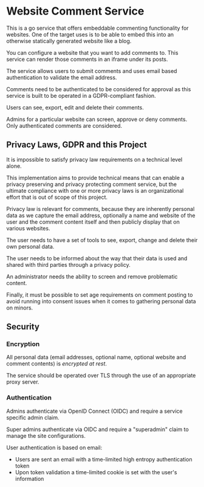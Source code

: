 # Website Comment Service

This is a go service that offers embeddable commenting functionality for
websites. One of the target uses is to be able to embed this into an otherwise
statically generated website like a blog.

You can configure a website that you want to add comments to. This service can
render those comments in an iframe under its posts.

The service allows users to submit comments and uses email based authentication
to validate the email address.

Comments need to be authenticated to be considered for approval as this service
is built to be operated in a GDPR-compliant fashion.

Users can see, export, edit and delete their comments.

Admins for a particular website can screen, approve or deny comments. Only
authenticated comments are considered.

## Privacy Laws, GDPR and this Project

It is impossible to satisfy privacy law requirements on a technical level alone.

This implementation aims to provide technical means that can enable a privacy
preserving and privacy protecting comment service, but the ultimate compliance
with one or more privacy laws is an organizational effort that is out of scope
of this project.

Privacy law is relevant for comments, because they are inherently personal data
as we capture the email address, optionally a name and website of the user and
the comment content itself and then publicly display that on various websites.

The user needs to have a set of tools to see, export, change and delete their
own personal data.

The user needs to be informed about the way that their data is used and shared
with third parties through a privacy policy.

An administrator needs the ability to screen and remove problematic content.

Finally, it must be possible to set age requirements on comment posting to avoid
running into consent issues when it comes to gathering personal data on minors.

## Security

### Encryption

All personal data (email addresses, optional name, optional website and comment
contents) is _encrypted at rest_.

The service should be operated over TLS through the use of an appropriate proxy
server.

### Authentication

Admins authenticate via OpenID Connect (OIDC) and require a service specific
admin claim.

Super admins authenticate via OIDC and require a "superadmin" claim to manage
the site configurations.

User authentication is based on email:

- Users are sent an email with a time-limited high entropy authentication token
- Upon token validation a time-limited cookie is set with the user's information
